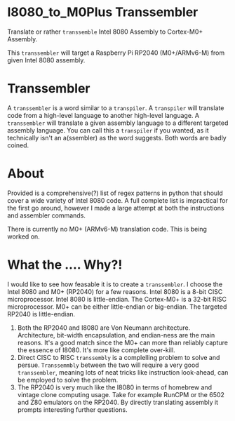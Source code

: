 # I8080_to_M0Plus Transsembler
Translate or rather `transsemble` Intel 8080 Assembly to Cortex-M0+ Assembly.

This `transsembler` will target a Raspberry Pi RP2040 (M0+/ARMv6-M) from given Intel 8080 assembly.

# Transsembler
A `transsembler` is a word similar to a `transpiler`. A `transpiler` will translate code from a high-level language to another high-level language. A `transsembler` will translate a given assembly language to a different targeted assembly language. You can call this a `transpiler` if you wanted, as it technically isn't an a(ssembler) as the word suggests. Both words are badly coined.

# About
Provided is a comprehensive(?) list of regex patterns in python that should cover a wide variety of Intel 8080 code. A full complete list is impractical for the first go around, however I made a large attempt at both the instructions and assembler commands.

There is currently no M0+ (ARMv6-M) translation code. This is being worked on.

# What the .... Why?!
I would like to see how feasable it is to create a `transsembler`. I choose the Intel 8080 and M0+ (RP2040) for a few reasons. Intel 8080 is a 8-bit CISC microprocessor. Intel 8080 is little-endian. The Cortex-M0+ is a 32-bit RISC microprocessor. M0+ can be either little-endian or big-endian. The targeted RP2040 is little-endian. 

1. Both the RP2040 and I8080 are Von Neumann architecture. Architecture, bit-width encapsulation, and endian-ness are the main reasons. It's a good match since the M0+ can more than reliably capture the essence of I8080. It's more like complete over-kill.
2. Direct CISC to RISC `transsembly` is a complelling problem to solve and persue. `Transsemmbly` between the two will require a very good `transsembler`, meaning lots of neat tricks like instruction look-ahead, can be employed to solve the problem. 
3. The RP2040 is very much like the I8080 in terms of homebrew and vintage clone computing usage. Take for example RunCPM or the 6502 and Z80 emulators on the RP2040. By directly translating assembly it prompts interesting further questions.
